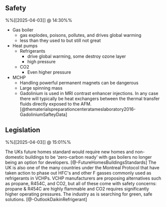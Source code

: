 
## Safety 
%%[[2025-04-03]] @ 14:30%%

- Gas boiler
	- gas explodes, poisons, pollutes, and drives global warming
	- less than they used to but still not great
- Heat pumps
	- Refrigerants
		- drive global warming, some destroy ozone layer
		- high pressure
	- CO2
		- Even higher pressure
- MCHP
	- Handling powerful permanent magnets can be dangerous
	- Large spinning mass
	- Gadolinium is used in MRI contrast enhancer injections. In any case there will typically be heat exchangers between the thermal transfer fluids directly exposed to the AFM. [@thematerialspreparationcenteratameslaboratory2016-GadoliniumSafteyData]

## Legislation
%%[[2025-04-03]] @ 15:01%%

The UKs future homes standard would require new homes and non-domestic buildings to be ‘zero-carbon ready’ with gas boilers no longer being an option for developers. [@-FutureHomesBuildingsStandards] The UK is also one of the many countries under the Montreal Protocol that have taken action to phase out HFC's and other F gasses commonly used as refrigerants in VCHPs. VCHP manufacturers are proposing alternatives such as propane, R454C, and CO2, but all of these come with safety concerns: propane & R454C are highly flammable and CO2 requires significantly higher operating pressures. The industry as is searching for green, safe solutions. [@-OutlookDaikinRefrigerant] 